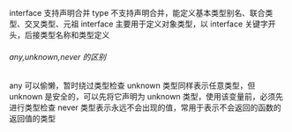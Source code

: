 interface 支持声明合并
type 不支持声明合并，能定义基本类型别名、联合类型、交叉类型、元祖
interface 主要用于定义对象类型，以 interface 关键字开头，后接类型名称和类型定义

###### any,unknown,never 的区别

any 可以偷懒，暂时绕过类型检查
unknown 类型同样表示任意类型，但 unknown 是安全的，可以先将它声明为 unknown 类型，使用该变量前，必须先进行类型检查
never 类型表示永远不会出现的值，常用于表示不会返回的函数的返回值的类型
